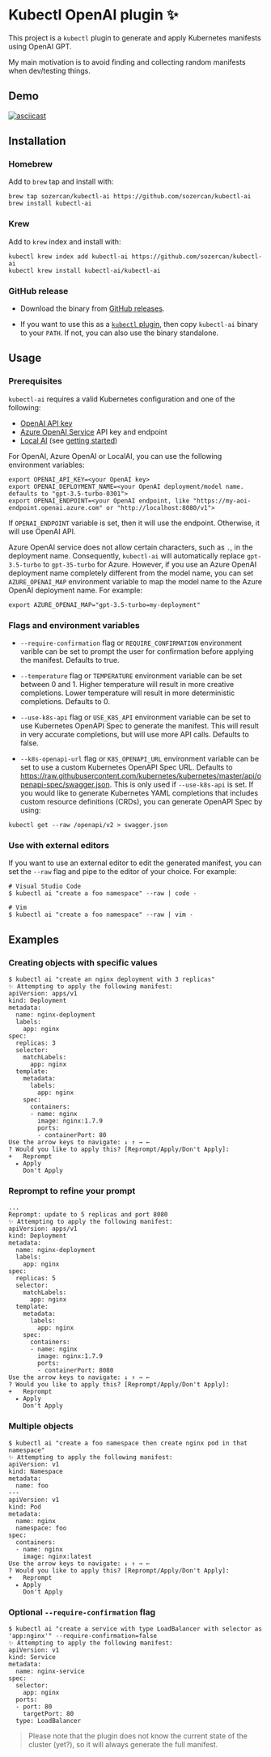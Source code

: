 # Kubectl OpenAI plugin ✨

This project is a `kubectl` plugin to generate and apply Kubernetes manifests using OpenAI GPT.

My main motivation is to avoid finding and collecting random manifests when dev/testing things.

## Demo

[![asciicast](https://asciinema.org/a/MEXrlAqUjo7DMnfoyQearpVQ7.svg)](https://asciinema.org/a/MEXrlAqUjo7DMnfoyQearpVQ7)

## Installation

### Homebrew

Add to `brew` tap and install with:

```shell
brew tap sozercan/kubectl-ai https://github.com/sozercan/kubectl-ai
brew install kubectl-ai
```

### Krew

Add to `krew` index and install with:

```shell
kubectl krew index add kubectl-ai https://github.com/sozercan/kubectl-ai
kubectl krew install kubectl-ai/kubectl-ai
```

### GitHub release
- Download the binary from [GitHub releases](https://github.com/sozercan/kubectl-ai/releases).

- If you want to use this as a [`kubectl` plugin](https://kubernetes.io/docs/tasks/extend-kubectl/kubectl-plugins/), then copy `kubectl-ai` binary to your `PATH`. If not, you can also use the binary standalone.

## Usage

### Prerequisites

`kubectl-ai` requires a valid Kubernetes configuration and one of the following:

- [OpenAI API key](https://platform.openai.com/overview)
- [Azure OpenAI Service](https://aka.ms/azure-openai) API key and endpoint
- [Local AI](https://github.com/go-skynet/LocalAI) (see [getting started](https://localai.io/basics/getting_started/index.html))

For OpenAI, Azure OpenAI or LocalAI, you can use the following environment variables:

```shell
export OPENAI_API_KEY=<your OpenAI key>
export OPENAI_DEPLOYMENT_NAME=<your OpenAI deployment/model name. defaults to "gpt-3.5-turbo-0301">
export OPENAI_ENDPOINT=<your OpenAI endpoint, like "https://my-aoi-endpoint.openai.azure.com" or "http://localhost:8080/v1">
```

If `OPENAI_ENDPOINT` variable is set, then it will use the endpoint. Otherwise, it will use OpenAI API.

Azure OpenAI service does not allow certain characters, such as `.`, in the deployment name. Consequently, `kubectl-ai` will automatically replace `gpt-3.5-turbo` to `gpt-35-turbo` for Azure. However, if you use an Azure OpenAI deployment name completely different from the model name, you can set `AZURE_OPENAI_MAP` environment variable to map the model name to the Azure OpenAI deployment name. For example:

```shell
export AZURE_OPENAI_MAP="gpt-3.5-turbo=my-deployment"
```

### Flags and environment variables

- `--require-confirmation` flag or `REQUIRE_CONFIRMATION` environment varible can be set to prompt the user for confirmation before applying the manifest. Defaults to true.

- `--temperature` flag or `TEMPERATURE` environment variable can be set between 0 and 1. Higher temperature will result in more creative completions. Lower temperature will result in more deterministic completions. Defaults to 0.

- `--use-k8s-api` flag or `USE_K8S_API` environment variable can be set to use Kubernetes OpenAPI Spec to generate the manifest. This will result in very accurate completions, but will use more API calls. Defaults to false.

- `--k8s-openapi-url` flag or `K8S_OPENAPI_URL` environment variable can be set to use a custom Kubernetes OpenAPI Spec URL. Defaults to https://raw.githubusercontent.com/kubernetes/kubernetes/master/api/openapi-spec/swagger.json. This is only used if `--use-k8s-api` is set. If you would like to generate Kubernetes YAML completions that includes custom resource definitions (CRDs), you can generate OpenAPI Spec by using:

```shell
kubectl get --raw /openapi/v2 > swagger.json
```

### Use with external editors

If you want to use an external editor to edit the generated manifest, you can set the `--raw` flag and pipe to the editor of your choice. For example:

```shell
# Visual Studio Code
$ kubectl ai "create a foo namespace" --raw | code -

# Vim
$ kubectl ai "create a foo namespace" --raw | vim -
```

## Examples

### Creating objects with specific values

```shell
$ kubectl ai "create an nginx deployment with 3 replicas"
✨ Attempting to apply the following manifest:
apiVersion: apps/v1
kind: Deployment
metadata:
  name: nginx-deployment
  labels:
    app: nginx
spec:
  replicas: 3
  selector:
    matchLabels:
      app: nginx
  template:
    metadata:
      labels:
        app: nginx
    spec:
      containers:
      - name: nginx
        image: nginx:1.7.9
        ports:
        - containerPort: 80
Use the arrow keys to navigate: ↓ ↑ → ←
? Would you like to apply this? [Reprompt/Apply/Don't Apply]:
+   Reprompt
  ▸ Apply
    Don't Apply
```

### Reprompt to refine your prompt

```shell
...
Reprompt: update to 5 replicas and port 8080
✨ Attempting to apply the following manifest:
apiVersion: apps/v1
kind: Deployment
metadata:
  name: nginx-deployment
  labels:
    app: nginx
spec:
  replicas: 5
  selector:
    matchLabels:
      app: nginx
  template:
    metadata:
      labels:
        app: nginx
    spec:
      containers:
      - name: nginx
        image: nginx:1.7.9
        ports:
        - containerPort: 8080
Use the arrow keys to navigate: ↓ ↑ → ←
? Would you like to apply this? [Reprompt/Apply/Don't Apply]:
+   Reprompt
  ▸ Apply
    Don't Apply
```

### Multiple objects

```shell
$ kubectl ai "create a foo namespace then create nginx pod in that namespace"
✨ Attempting to apply the following manifest:
apiVersion: v1
kind: Namespace
metadata:
  name: foo
---
apiVersion: v1
kind: Pod
metadata:
  name: nginx
  namespace: foo
spec:
  containers:
  - name: nginx
    image: nginx:latest
Use the arrow keys to navigate: ↓ ↑ → ←
? Would you like to apply this? [Reprompt/Apply/Don't Apply]:
+   Reprompt
  ▸ Apply
    Don't Apply
```

### Optional `--require-confirmation` flag

```shell
$ kubectl ai "create a service with type LoadBalancer with selector as 'app:nginx'" --require-confirmation=false
✨ Attempting to apply the following manifest:
apiVersion: v1
kind: Service
metadata:
  name: nginx-service
spec:
  selector:
    app: nginx
  ports:
  - port: 80
    targetPort: 80
  type: LoadBalancer
```

> Please note that the plugin does not know the current state of the cluster (yet?), so it will always generate the full manifest.
